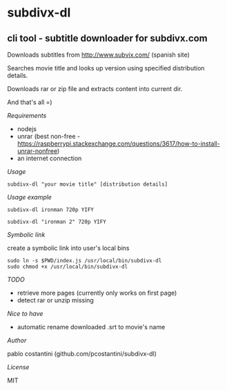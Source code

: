 subdivx-dl
==========
cli tool - subtitle downloader for subdivx.com
----------------------------------------------

Downloads subtitles from http://www.subvix.com/ (spanish site)

Searches movie title and looks up version using specified distribution details.

Downloads rar or zip file and extracts content into current dir.

And that's all =)

*Requirements*

 * nodejs
 * unrar (best non-free - https://raspberrypi.stackexchange.com/questions/3617/how-to-install-unrar-nonfree)
 * an internet connection

*Usage*

	subdivx-dl "your movie title" [distribution details]

*Usage example*

	subdivx-dl ironman 720p YIFY

	subdivx-dl "ironman 2" 720p YIFY

*Symbolic link*

create a symbolic link into user's local bins

	sudo ln -s $PWD/index.js /usr/local/bin/subdivx-dl
	sudo chmod +x /usr/local/bin/subdivx-dl

*TODO*

 * retrieve more pages (currently only works on first page)
 * detect rar or unzip missing

*Nice to have*

 * automatic rename downloaded .srt to movie's name

*Author*

pablo costantini (github.com/pcostantini/subdivx-dl)

*License*

MIT
